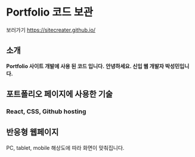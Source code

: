 # Portfolio 코드 보관

보러가기
https://sitecreater.github.io/

## 소개
**Portfolio 사이트 개발에 사용 된 코드 입니다.**
**안녕하세요. 신입 웹 개발자 박성민입니다.**

## 포트폴리오 페이지에 사용한 기술
### React, CSS, Github hosting

## 반응형 웹페이지
PC, tablet, mobile 해상도에 따라 화면이 맞춰집니다.
